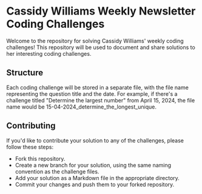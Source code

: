 # Cassidy Williams Weekly Newsletter Coding Challenges

Welcome to the repository for solving Cassidy Williams' weekly coding challenges! This repository will be used to document and share solutions to her interesting coding challenges.

## Structure

Each coding challenge will be stored in a separate file, with the file name representing the question title and the date. For example, if there's a challenge titled "Determine the largest number" from April 15, 2024, the file name would be 15-04-2024_determine_the_longest_unique.

## Contributing

If you'd like to contribute your solution to any of the challenges, please follow these steps:

- Fork this repository.
- Create a new branch for your solution, using the same naming convention as the challenge files.
- Add your solution as a Markdown file in the appropriate directory.
- Commit your changes and push them to your forked repository.

